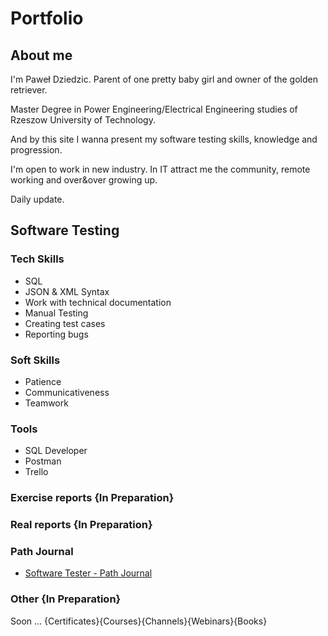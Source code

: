 # Portfolio

## About me
I'm Paweł Dziedzic. Parent of one pretty baby girl and owner of the golden retriever.

Master Degree in Power Engineering/Electrical Engineering studies of Rzeszow University of Technology.

And by this site I wanna present my software testing skills, knowledge and progression. 

I'm open to work in new industry. In IT attract me the community, remote working and over&over growing up.

Daily update.

## Software Testing
### Tech Skills
- SQL 
- JSON & XML Syntax
- Work with technical documentation 
- Manual Testing
- Creating test cases
- Reporting bugs
### Soft Skills
- Patience
- Communicativeness
- Teamwork
### Tools
- SQL Developer
- Postman
- Trello
### Exercise reports {In Preparation}
### Real reports {In Preparation}
### Path Journal
- [Software Tester - Path Journal](https://instagram.com/itbefore30)
### Other {In Preparation}
Soon ... {Certificates}{Courses}{Channels}{Webinars}{Books}
